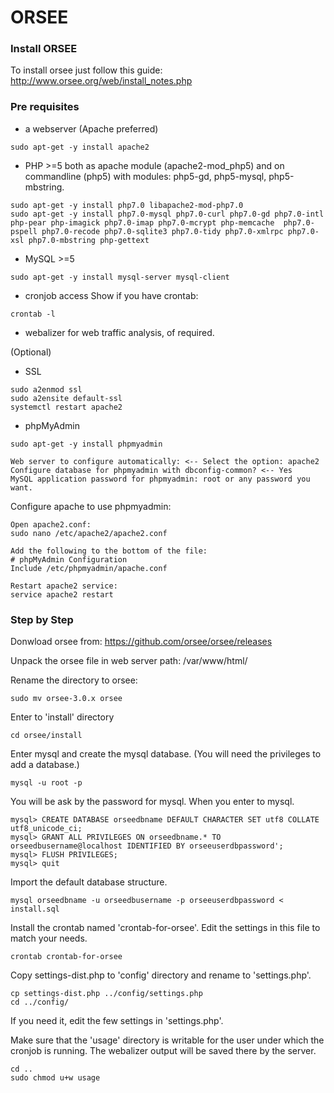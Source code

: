 # ORSEE
### Install ORSEE
To install orsee just follow this guide: http://www.orsee.org/web/install_notes.php

### Pre requisites
- a webserver (Apache preferred)
```
sudo apt-get -y install apache2
```

- PHP >=5 both as apache module (apache2-mod_php5) and on commandline
(php5) with modules: php5-gd, php5-mysql, php5-mbstring.

```
sudo apt-get -y install php7.0 libapache2-mod-php7.0
sudo apt-get -y install php7.0-mysql php7.0-curl php7.0-gd php7.0-intl php-pear php-imagick php7.0-imap php7.0-mcrypt php-memcache  php7.0-pspell php7.0-recode php7.0-sqlite3 php7.0-tidy php7.0-xmlrpc php7.0-xsl php7.0-mbstring php-gettext
```

- MySQL >=5
```
sudo apt-get -y install mysql-server mysql-client
```

- cronjob access
Show if you have crontab:
```
crontab -l
```
- webalizer for web traffic analysis, of required.

(Optional)
- SSL
```
sudo a2enmod ssl
sudo a2ensite default-ssl
systemctl restart apache2
```
- phpMyAdmin
```
sudo apt-get -y install phpmyadmin

Web server to configure automatically: <-- Select the option: apache2
Configure database for phpmyadmin with dbconfig-common? <-- Yes
MySQL application password for phpmyadmin: root or any password you want.
```
Configure apache to use phpmyadmin:
```
Open apache2.conf:
sudo nano /etc/apache2/apache2.conf

Add the following to the bottom of the file:
# phpMyAdmin Configuration
Include /etc/phpmyadmin/apache.conf

Restart apache2 service:
service apache2 restart
```

### Step by Step
Donwload orsee from: https://github.com/orsee/orsee/releases

Unpack the orsee file in web server path:
/var/www/html/

Rename the directory to orsee:
```
sudo mv orsee-3.0.x orsee
```
Enter to 'install' directory
```
cd orsee/install
```
Enter mysql and create the mysql database. (You will need the privileges to add a database.)

```
mysql -u root -p
```
You will be ask by the password for mysql.
When you enter to mysql.
```
mysql> CREATE DATABASE orseedbname DEFAULT CHARACTER SET utf8 COLLATE utf8_unicode_ci;
mysql> GRANT ALL PRIVILEGES ON orseedbname.* TO orseedbusername@localhost IDENTIFIED BY orseeuserdbpassword';
mysql> FLUSH PRIVILEGES;
mysql> quit
```
Import the default database structure.
```
mysql orseedbname -u orseedbusername -p orseeuserdbpassword < install.sql
```

Install the crontab named 'crontab-for-orsee'. 
Edit the settings in this file to match your needs.
```
crontab crontab-for-orsee
```
Copy settings-dist.php to 'config' directory and rename to 'settings.php'.
```
cp settings-dist.php ../config/settings.php
cd ../config/
```
If you need it, edit the few settings in 'settings.php'.

Make sure that the 'usage' directory is writable for the user under which the cronjob is running. The webalizer output will be saved there by the server.
```
cd ..
sudo chmod u+w usage
```